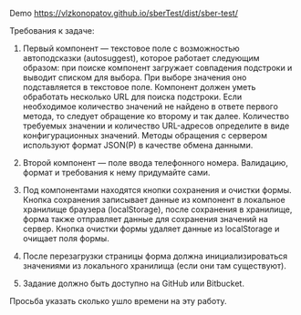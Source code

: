 Demo https://vlzkonopatov.github.io/sberTest/dist/sber-test/ 

Требования к задаче:

1. Первый компонент — текстовое поле с возможностью автоподсказки (autosuggest), которое работает следующим образом: при поиске компонент загружает совпадения подстроки и выводит списком для выбора. При выборе значения оно подставляется в текстовое поле. Компонент должен уметь обработать несколько URL для поиска подстроки. Если необходимое количество значений не найдено в ответе первого метода, то следует обращение ко второму и так далее. Количество требуемых значении и количество URL-адресов определите в виде конфигурационных значений. Методы обращения с сервером используют формат JSON(P) в качестве обмена данными.

2. Второй компонент — поле ввода телефонного номера. Валидацию, формат и требования к нему придумайте сами.

3. Под компонентами находятся кнопки сохранения и очистки формы. Кнопка сохранения записывает данные из компонент в локальное хранилище браузера (localStorage), после сохранения в хранилище, форма также отправляет данные для сохранения значений на сервер. Кнопка очистки формы удаляет данные из localStorage и очищает поля формы.

4. После перезагрузки страницы форма должна инициализироваться значениями из локального хранилища (если они там существуют).

5. Задание должно быть доступно на GitHub или Bitbucket.

Просьба указать сколько ушло времени на эту работу.
